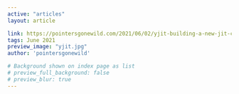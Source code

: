 ```yaml
---
active: "articles"
layout: article

link: https://pointersgonewild.com/2021/06/02/yjit-building-a-new-jit-compiler-inside-cruby/
tags: June 2021
preview_image: "yjit.jpg"
author: 'pointersgonewild'

# Background shown on index page as list
# preview_full_background: false
# preview_blur: true
---
```

